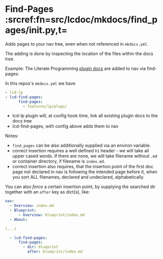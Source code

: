 # Find-Pages :srcref:fn=src/lcdoc/mkdocs/find_pages/__init__.py,t=

Adds pages to your nav tree, even when not referenced in `mkdocs.yml`.

The adding is done by inspecting the location of the files within the docs tree.


Example: The Literate Programming [plugin docs](../lp/plugs/) are added to nav via find-pages:

In this repos's `mkdocs.yml` we have

```yaml
- lcd-lp
- lcd-find-pages:
      find-pages:
        - features/lp/plugs/
```

- lcd-lp plugin will, at config hook time, link all existing plugin docs to the docs tree
- lcd-find-pages, with config above adds them to nav

Notes:

- `find_pages` can be also additionally supplied via an environ variable.
- correct insertion requires a well defined `h1` header - we will take all upper cased words. If
  there are none, we will take filename without `.md` or container directory, if filename is `index.md`.
- correct insertion also requires, that the insertion point of the first doc page not declared in
  nav is following the intended page before it, when you sort ALL filenames, declared and
  undeclared, alphabetically.

You can also *force* a certain insertion point, by supplying the searched dir together with an
`after` key as dict(s), like:

```yaml
nav:
  - Overview: index.md
  - Blueprint:
      - Overview: blueprint/index.md
  - About:
 
(...)

  - lcd-find-pages:
      find-pages:
        - dir: blueprint
          after: blueprint/index.md

```
